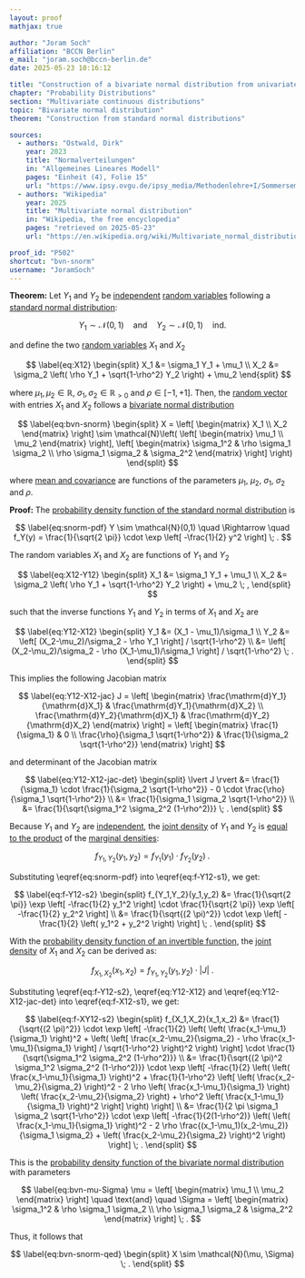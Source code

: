 ```yaml
---
layout: proof
mathjax: true

author: "Joram Soch"
affiliation: "BCCN Berlin"
e_mail: "joram.soch@bccn-berlin.de"
date: 2025-05-23 10:16:12

title: "Construction of a bivariate normal distribution from univariate standard normal random variables"
chapter: "Probability Distributions"
section: "Multivariate continuous distributions"
topic: "Bivariate normal distribution"
theorem: "Construction from standard normal distributions"

sources:
  - authors: "Ostwald, Dirk"
    year: 2023
    title: "Normalverteilungen"
    in: "Allgemeines Lineares Modell"
    pages: "Einheit (4), Folie 15"
    url: "https://www.ipsy.ovgu.de/ipsy_media/Methodenlehre+I/Sommersemester+2023/Allgemeines+Lineares+Modell/4_Normalverteilungen.pdf"
  - authors: "Wikipedia"
    year: 2025
    title: "Multivariate normal distribution"
    in: "Wikipedia, the free encyclopedia"
    pages: "retrieved on 2025-05-23"
    url: "https://en.wikipedia.org/wiki/Multivariate_normal_distribution#Bivariate_case"

proof_id: "P502"
shortcut: "bvn-snorm"
username: "JoramSoch"
---
```



**Theorem:** Let $Y_1$ and $Y_2$ be [independent](/D/ind) [random variables](/D/rvar) following a [standard normal distribution](/D/snorm):

$$ \label{eq:Y12}
Y_1 \sim \mathcal{N}(0,1) \quad \text{and} \quad
Y_2 \sim \mathcal{N}(0,1) \quad \text{ind.}
$$

and define the two [random variables](/D/rvar) $X_1$ and $X_2$

$$ \label{eq:X12}
\begin{split}
X_1 &= \sigma_1 Y_1 + \mu_1 \\
X_2 &= \sigma_2 \left( \rho Y_1 + \sqrt{1-\rho^2} Y_2 \right) + \mu_2
\end{split}
$$

where $\mu_1, \mu_2 \in \mathbb{R}$, $\sigma_1, \sigma_2 \in \mathbb{R}_{>0}$ and $\rho \in [-1,+1]$. Then, the [random vector](/D/rvec) with entries $X_1$ and $X_2$ follows a [bivariate normal distribution](/D/bvn)

$$ \label{eq:bvn-snorm}
\begin{split}
X =  \left[ \begin{matrix} X_1 \\ X_2 \end{matrix} \right]
\sim \mathcal{N}\left( \left[ \begin{matrix} \mu_1 \\ \mu_2 \end{matrix} \right],
					   \left[ \begin{matrix} \sigma_1^2 & \rho \sigma_1 \sigma_2 \\
					                         \rho \sigma_1 \sigma_2 & \sigma_2^2 \end{matrix} \right] \right)
\end{split}
$$

where [mean and covariance](/D/bvn) are functions of the parameters $\mu_1$, $\mu_2$, $\sigma_1$, $\sigma_2$ and $\rho$.


**Proof:** The [probability density function of the standard normal distribution](/P/norm-pdf) is

$$ \label{eq:snorm-pdf}
Y \sim \mathcal{N}(0,1)
\quad \Rightarrow \quad
f_Y(y) = \frac{1}{\sqrt{2 \pi}} \cdot \exp \left[ -\frac{1}{2} y^2 \right] \; .
$$

The random variables $X_1$ and $X_2$ are functions of $Y_1$ and $Y_2$

$$ \label{eq:X12-Y12}
\begin{split}
X_1 &= \sigma_1 Y_1 + \mu_1 \\
X_2 &= \sigma_2 \left( \rho Y_1 + \sqrt{1-\rho^2} Y_2 \right) + \mu_2 \; ,
\end{split}
$$

such that the inverse functions $Y_1$ and $Y_2$ in terms of $X_1$ and $X_2$ are

$$ \label{eq:Y12-X12}
\begin{split}
Y_1 &= (X_1 - \mu_1)/\sigma_1 \\
Y_2 &= \left[ (X_2-\mu_2)/\sigma_2 - \rho Y_1 \right] / \sqrt{1-\rho^2} \\
    &= \left[ (X_2-\mu_2)/\sigma_2 - \rho (X_1-\mu_1)/\sigma_1 \right] / \sqrt{1-\rho^2} \; .
\end{split}
$$

This implies the following Jacobian matrix

$$ \label{eq:Y12-X12-jac}
  J
= \left[ \begin{matrix}
\frac{\mathrm{d}Y_1}{\mathrm{d}X_1} & \frac{\mathrm{d}Y_1}{\mathrm{d}X_2} \\
\frac{\mathrm{d}Y_2}{\mathrm{d}X_1} & \frac{\mathrm{d}Y_2}{\mathrm{d}X_2}
\end{matrix} \right]
= \left[ \begin{matrix}
\frac{1}{\sigma_1}                    & 0                                  \\
\frac{\rho}{\sigma_1 \sqrt{1-\rho^2}} & \frac{1}{\sigma_2 \sqrt{1-\rho^2}}
\end{matrix} \right]
$$

and determinant of the Jacobian matrix

$$ \label{eq:Y12-X12-jac-det}
\begin{split}
   \lvert J \rvert
&= \frac{1}{\sigma_1} \cdot \frac{1}{\sigma_2 \sqrt{1-\rho^2}} - 0 \cdot \frac{\rho}{\sigma_1 \sqrt{1-\rho^2}} \\
&= \frac{1}{\sigma_1 \sigma_2 \sqrt{1-\rho^2}} \\
&= \frac{1}{\sqrt{\sigma_1^2 \sigma_2^2 (1-\rho^2)}} \; .
\end{split}
$$

Because $Y_1$ and $Y_2$ are [independent](/D/ind), the [joint density](/D/dist-joint) of $Y_1$ and $Y_2$ is [equal to the product](/P/prob-ind) of the [marginal densities](/D/dist-marg):

$$ \label{eq:f-Y12-s1}
f_{Y_1,Y_2}(y_1,y_2) = f_{Y_1}(y_1) \cdot f_{Y_2}(y_2) \; .
$$

Substituting \eqref{eq:snorm-pdf} into \eqref{eq:f-Y12-s1}, we get:

$$ \label{eq:f-Y12-s2}
\begin{split}
   f_{Y_1,Y_2}(y_1,y_2)
&= \frac{1}{\sqrt{2 \pi}} \exp \left[ -\frac{1}{2} y_1^2 \right] \cdot \frac{1}{\sqrt{2 \pi}} \exp \left[ -\frac{1}{2} y_2^2 \right] \\
&= \frac{1}{\sqrt{(2 \pi)^2}} \cdot \exp \left[ -\frac{1}{2} \left( y_1^2 + y_2^2 \right) \right] \; .
\end{split}
$$

With the [probability density function of an invertible function](/P/pdf-invfct), the [joint density](/D/dist-joint) of $X_1$ and $X_2$ can be derived as:

$$ \label{eq:f-X12-s1}
f_{X_1,X_2}(x_1,x_2) = f_{Y_1,Y_2}(y_1,y_2) \cdot \lvert J \rvert \; .
$$

Substituting \eqref{eq:f-Y12-s2}, \eqref{eq:Y12-X12} and \eqref{eq:Y12-X12-jac-det} into \eqref{eq:f-X12-s1}, we get:

$$ \label{eq:f-XY12-s2}
\begin{split}
   f_{X_1,X_2}(x_1,x_2)
&= \frac{1}{\sqrt{(2 \pi)^2}} \cdot \exp \left[ -\frac{1}{2} \left( \left( \frac{x_1-\mu_1}{\sigma_1} \right)^2 + \left( \left[ \frac{x_2-\mu_2}{\sigma_2} - \rho \frac{x_1-\mu_1}{\sigma_1} \right] / \sqrt{1-\rho^2} \right)^2 \right) \right] \cdot \frac{1}{\sqrt{\sigma_1^2 \sigma_2^2 (1-\rho^2)}} \\
&= \frac{1}{\sqrt{(2 \pi)^2 \sigma_1^2 \sigma_2^2 (1-\rho^2)}} \cdot \exp \left[ -\frac{1}{2} \left( \left( \frac{x_1-\mu_1}{\sigma_1} \right)^2 + \frac{1}{1-\rho^2} \left[ \left( \frac{x_2-\mu_2}{\sigma_2} \right)^2 - 2 \rho \left( \frac{x_1-\mu_1}{\sigma_1} \right) \left( \frac{x_2-\mu_2}{\sigma_2} \right) + \rho^2 \left( \frac{x_1-\mu_1}{\sigma_1} \right)^2 \right] \right) \right] \\
&= \frac{1}{2 \pi \sigma_1 \sigma_2 \sqrt{1-\rho^2}} \cdot \exp \left[ -\frac{1}{2(1-\rho^2)} \left( \left( \frac{x_1-\mu_1}{\sigma_1} \right)^2 - 2 \rho \frac{(x_1-\mu_1)(x_2-\mu_2)}{\sigma_1 \sigma_2} + \left( \frac{x_2-\mu_2}{\sigma_2} \right)^2 \right) \right] \; .
\end{split}
$$

This is the [probability density function of the bivariate normal distribution](/P/bvn-pdfcorr) with parameters

$$ \label{eq:bvn-mu-Sigma}
\mu    = \left[ \begin{matrix} \mu_1 \\ \mu_2 \end{matrix} \right] \quad \text{and} \quad
\Sigma = \left[ \begin{matrix} \sigma_1^2 & \rho \sigma_1 \sigma_2 \\
							   \rho \sigma_1 \sigma_2 & \sigma_2^2 \end{matrix} \right] \; .
$$

Thus, it follows that

$$ \label{eq:bvn-snorm-qed}
\begin{split}
X \sim \mathcal{N}(\mu, \Sigma) \; .
\end{split}
$$